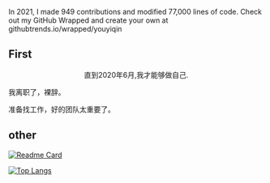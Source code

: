 
In 2021, I made 949 contributions and modified 77,000 lines of code. Check out my GitHub Wrapped and create your own at githubtrends.io/wrapped/youyiqin


## First

<p style="text-align: center">直到2020年6月,我才能够做自己.</p>

我离职了，裸辞。

准备找工作，好的团队太重要了。

## other
[![Readme Card](https://github-readme-stats.vercel.app/api?username=youyiqin&show_icons=true&title_color=ffffff&icon_color=bb2acf&text_color=daf7dc&bg_color=151515)](https://github.com/anuraghazra/github-readme-stats)

[![Top Langs](https://github-readme-stats.vercel.app/api/top-langs/?username=youyiqin&layout=compact&exclude_repo=sumy7.github.io&title_color=ffffff&icon_color=bb2acf&text_color=daf7dc&bg_color=151515)](https://github.com/anuraghazra/github-readme-stats)
